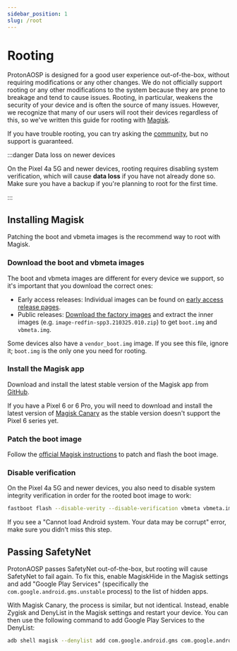 ```yaml
---
sidebar_position: 1
slug: /root
---
```


# Rooting

ProtonAOSP is designed for a good user experience out-of-the-box, without requiring modifications or any other changes. We do not officially support rooting or any other modifications to the system because they are prone to breakage and tend to cause issues. Rooting, in particular, weakens the security of your device and is often the source of many issues. However, we recognize that many of our users will root their devices regardless of this, so we've written this guide for rooting with [Magisk](https://github.com/topjohnwu/Magisk).

If you have trouble rooting, you can try asking the [community](../community.md), but no support is guaranteed.

:::danger Data loss on newer devices

On the Pixel 4a 5G and newer devices, rooting requires disabling system verification, which will cause **data loss** if you have not already done so. Make sure you have a backup if you're planning to root for the first time.

:::

## Installing Magisk

Patching the boot and vbmeta images is the recommend way to root with Magisk.

### Download the boot and vbmeta images

The boot and vbmeta images are different for every device we support, so it's important that you download the correct ones:

- Early access releases: Individual images can be found on [early access release pages](https://protonaosp.kdrag0n.dev/versions/12.1.0#boot-and-vbmeta-images).
- Public releases: [Download the factory images](../getting-started/download.md#factory-images) and extract the inner images (e.g. `image-redfin-spp3.210325.010.zip`) to get `boot.img` and `vbmeta.img`.

Some devices also have a `vendor_boot.img` image. If you see this file, ignore it; `boot.img` is the only one you need for rooting.

### Install the Magisk app

Download and install the latest stable version of the Magisk app from [GitHub](https://github.com/topjohnwu/Magisk/releases).

If you have a Pixel 6 or 6 Pro, you will need to download and install the latest version of [Magisk Canary](https://github.com/topjohnwu/magisk-files/raw/canary/app-debug.apk) as the stable version doesn't support the Pixel 6 series yet.

### Patch the boot image

Follow the [official Magisk instructions](https://topjohnwu.github.io/Magisk/install.html#patching-images) to patch and flash the boot image.

### Disable verification

On the Pixel 4a 5G and newer devices, you also need to disable system integrity verification in order for the rooted boot image to work:

```bash
fastboot flash --disable-verity --disable-verification vbmeta vbmeta.img
```

If you see a "Cannot load Android system. Your data may be corrupt" error, make sure you didn't miss this step.

## Passing SafetyNet

ProtonAOSP passes SafetyNet out-of-the-box, but rooting will cause SafetyNet to fail again. To fix this, enable MagiskHide in the Magisk settings and add "Google Play Services" (specifically the `com.google.android.gms.unstable` process) to the list of hidden apps.

With Magisk Canary, the process is similar, but not identical. Instead, enable Zygisk and DenyList in the Magisk settings and restart your device. You can then use the following command to add Google Play Services to the DenyList:

```bash
adb shell magisk --denylist add com.google.android.gms com.google.android.gms.unstable
```
